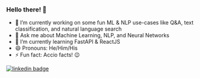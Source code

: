 ### Hello there! 👋

<!--
**ankushjain2001/ankushjain2001** is a ✨ _special_ ✨ repository because its `README.md` (this file) appears on your GitHub profile.

Here are some ideas to get you started:
 ...
- 👯 I’m looking to collaborate on ...
- 🤔 I’m looking for help with ...
- 📫 How to reach me: 
-->
- 🔭 I’m currently working on some fun ML & NLP use-cases like Q&A, text classification, and natural language search
- 💬 Ask me about Machine Learning, NLP, and Neural Networks
- 🌱 I’m currently learning FastAPI & ReactJS
- 😄 Pronouns: He/Him/His
- ⚡ Fun fact: Accio facts! 😉

[![linkedin badge](https://img.shields.io/badge/linkedin-ankushjain2001-0077b5?style=flat-square&logo=linkedin)](https://www.linkedin.com/in/ankushjain2001/) 
